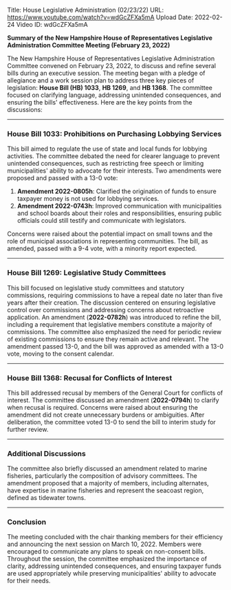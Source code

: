 Title: House Legislative Administration (02/23/22)
URL: https://www.youtube.com/watch?v=wdGcZFXa5mA
Upload Date: 2022-02-24
Video ID: wdGcZFXa5mA

**Summary of the New Hampshire House of Representatives Legislative Administration Committee Meeting (February 23, 2022)**

The New Hampshire House of Representatives Legislative Administration Committee convened on February 23, 2022, to discuss and refine several bills during an executive session. The meeting began with a pledge of allegiance and a work session plan to address three key pieces of legislation: **House Bill (HB) 1033**, **HB 1269**, and **HB 1368**. The committee focused on clarifying language, addressing unintended consequences, and ensuring the bills' effectiveness. Here are the key points from the discussions:

---

### **House Bill 1033: Prohibitions on Purchasing Lobbying Services**
This bill aimed to regulate the use of state and local funds for lobbying activities. The committee debated the need for clearer language to prevent unintended consequences, such as restricting free speech or limiting municipalities' ability to advocate for their interests. Two amendments were proposed and passed with a 13-0 vote:
1. **Amendment 2022-0805h**: Clarified the origination of funds to ensure taxpayer money is not used for lobbying services.
2. **Amendment 2022-0743h**: Improved communication with municipalities and school boards about their roles and responsibilities, ensuring public officials could still testify and communicate with legislators.

Concerns were raised about the potential impact on small towns and the role of municipal associations in representing communities. The bill, as amended, passed with a 9-4 vote, with a minority report expected.

---

### **House Bill 1269: Legislative Study Committees**
This bill focused on legislative study committees and statutory commissions, requiring commissions to have a repeal date no later than five years after their creation. The discussion centered on ensuring legislative control over commissions and addressing concerns about retroactive application. An amendment (**2022-0782h**) was introduced to refine the bill, including a requirement that legislative members constitute a majority of commissions. The committee also emphasized the need for periodic review of existing commissions to ensure they remain active and relevant. The amendment passed 13-0, and the bill was approved as amended with a 13-0 vote, moving to the consent calendar.

---

### **House Bill 1368: Recusal for Conflicts of Interest**
This bill addressed recusal by members of the General Court for conflicts of interest. The committee discussed an amendment (**2022-0794h**) to clarify when recusal is required. Concerns were raised about ensuring the amendment did not create unnecessary burdens or ambiguities. After deliberation, the committee voted 13-0 to send the bill to interim study for further review.

---

### **Additional Discussions**
The committee also briefly discussed an amendment related to marine fisheries, particularly the composition of advisory committees. The amendment proposed that a majority of members, including alternates, have expertise in marine fisheries and represent the seacoast region, defined as tidewater towns.

---

### **Conclusion**
The meeting concluded with the chair thanking members for their efficiency and announcing the next session on March 10, 2022. Members were encouraged to communicate any plans to speak on non-consent bills. Throughout the session, the committee emphasized the importance of clarity, addressing unintended consequences, and ensuring taxpayer funds are used appropriately while preserving municipalities' ability to advocate for their needs.